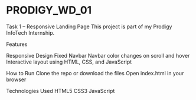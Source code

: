 # PRODIGY_WD_01

Task 1 – Responsive Landing Page
This project is part of my Prodigy InfoTech Internship.

Features

Responsive Design
Fixed Navbar
Navbar color changes on scroll and hover
Interactive layout using HTML, CSS, and JavaScript

How to Run
Clone the repo or download the files
Open index.html in your browser

Technologies Used
HTML5
CSS3
JavaScript
